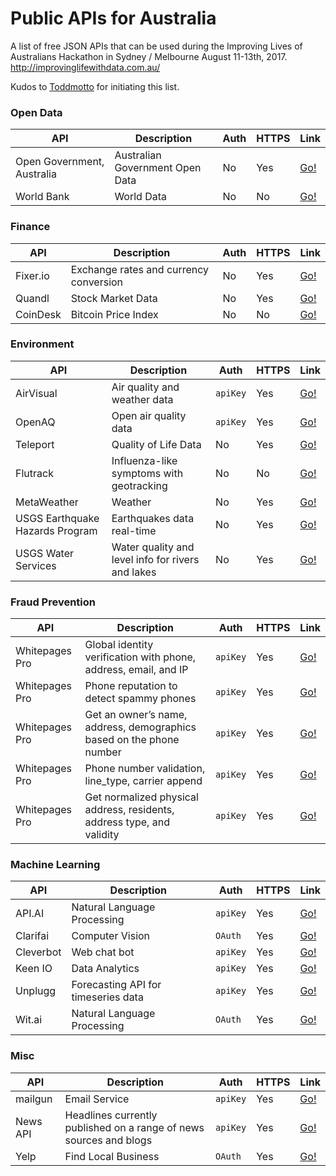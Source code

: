 # Public APIs for Australia 

A list of free JSON APIs that can be used during the Improving Lives of Australians Hackathon in Sydney / Melbourne August 11-13th, 2017. http://improvinglifewithdata.com.au/

Kudos to [Toddmotto](https://github.com/toddmotto) for initiating this list.


### Open Data
API | Description | Auth | HTTPS | Link |
|---|---|---|---|---|
| Open Government, Australia | Australian Government Open Data | No | Yes | [Go!](https://www.data.gov.au/) |
| World Bank | World Data | No | No | [Go!](https://datahelpdesk.worldbank.org/knowledgebase/topics/125589) |

### Finance
API | Description | Auth | HTTPS | Link |
|---|---|---|---|---|
| Fixer.io | Exchange rates and currency conversion | No | Yes | [Go!](http://fixer.io) |
| Quandl | Stock Market Data | No | Yes | [Go!](https://www.quandl.com/) |
| CoinDesk | Bitcoin Price Index | No | No | [Go!](http://www.coindesk.com/api/) |

### Environment
API | Description | Auth | HTTPS | Link |
|---|---|---|---|---|
| AirVisual | Air quality and weather data | `apiKey` | Yes | [Go!](https://airvisual.com/api) |
| OpenAQ | Open air quality data | `apiKey` | Yes | [Go!](https://docs.openaq.org/) |
| Teleport | Quality of Life Data | No | Yes | [Go!](https://developers.teleport.org/) |
| Flutrack | Influenza-like symptoms with geotracking | No | No | [Go!](http://www.flutrack.org/) |
| MetaWeather | Weather | No | Yes | [Go!](https://www.metaweather.com/api/) |
| USGS Earthquake Hazards Program | Earthquakes data real-time | No | Yes | [Go!](https://earthquake.usgs.gov/fdsnws/event/1/) |
| USGS Water Services | Water quality and level info for rivers and lakes | No | Yes | [Go!](https://waterservices.usgs.gov/) 

### Fraud Prevention
API | Description | Auth | HTTPS | Link |
|---|---|---|---|---|
| Whitepages Pro | Global identity verification with phone, address, email, and IP | `apiKey` | Yes | [Go!](https://pro.whitepages.com/developer/documentation/identity-check-api/) |
| Whitepages Pro | Phone reputation to detect spammy phones | `apiKey` | Yes | [Go!](https://pro.whitepages.com/developer/documentation/phone-reputation-api/) |
| Whitepages Pro | Get an owner’s name, address, demographics based on the phone number | `apiKey` | Yes | [Go!](https://pro.whitepages.com/developer/documentation/reverse-phone-api/) |
| Whitepages Pro | Phone number validation, line_type, carrier append | `apiKey` | Yes | [Go!](https://pro.whitepages.com/developer/documentation/phone-intelligence-api/) |
| Whitepages Pro | Get normalized physical address, residents, address type, and validity | `apiKey` | Yes | [Go!](https://pro.whitepages.com/developer/documentation/reverse-address-api/) |

### Machine Learning
API | Description | Auth | HTTPS | Link |
|---|---|---|---|---|
| API.AI | Natural Language Processing | `apiKey` | Yes | [Go!](https://api.ai/) |
| Clarifai | Computer Vision | `OAuth` | Yes | [Go!](https://developer.clarifai.com/) |
| Cleverbot | Web chat bot | `apiKey` | Yes | [Go!](https://www.cleverbot.com/api/) |
| Keen IO | Data Analytics | `apiKey` | Yes | [Go!](https://keen.io/) |
| Unplugg | Forecasting API for timeseries data | `apiKey` | Yes | [Go!](https://unplu.gg/test_api.html) |
| Wit.ai | Natural Language Processing | `OAuth` | Yes | [Go!](https://wit.ai/) |

### Misc
API | Description | Auth | HTTPS | Link |
|---|---|---|---|---|
| mailgun | Email Service | `apiKey` | Yes | [Go!](https://www.mailgun.com/) |
| News API | Headlines currently published on a range of news sources and blogs | `apiKey` | Yes | [Go!](https://newsapi.org/) |
| Yelp | Find Local Business | `OAuth` | Yes | [Go!](https://www.yelp.com/developers/documentation/v3) |


